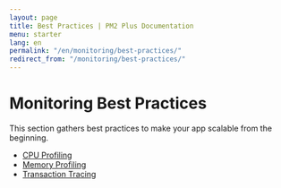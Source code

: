 ```yaml
---
layout: page
title: Best Practices | PM2 Plus Documentation
menu: starter
lang: en
permalink: "/en/monitoring/best-practices/"
redirect_from: "/monitoring/best-practices/"
---
```


# Monitoring Best Practices

This section gathers best practices to make your app scalable from the beginning.

- [CPU Profiling]({{site.baseurl}}/en/monitoring/best-practices/cpu-profiling/)
- [Memory Profiling]({{site.baseurl}}/en/monitoring/best-practices/memory-profiling/)
- [Transaction Tracing]({{site.baseurl}}/en/monitoring/best-practices/transaction-tracing/)
